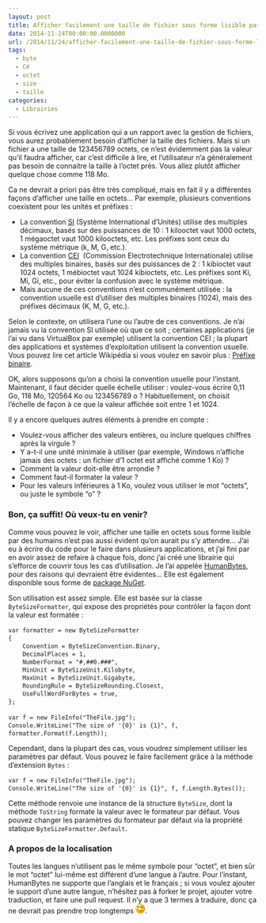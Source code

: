 ```yaml
---
layout: post
title: Afficher facilement une taille de fichier sous forme lisible par un humain
date: 2014-11-24T00:00:00.0000000
url: /2014/11/24/afficher-facilement-une-taille-de-fichier-sous-forme-lisible-par-un-humain/
tags:
  - byte
  - C#
  - octet
  - size
  - taille
categories:
  - Librairies
---
```



Si vous écrivez une application qui a un rapport avec la gestion de fichiers, vous aurez probablement besoin d’afficher la taille des fichiers. Mais si un fichier a une taille de 123456789 octets, ce n’est évidemment pas la valeur qu’il faudra afficher, car c’est difficile à lire, et l’utilisateur n’a généralement pas besoin de connaitre la taille à l’octet près. Vous allez plutôt afficher quelque chose comme 118 Mo.

Ca ne devrait a priori pas être très compliqué, mais en fait il y a différentes façons d’afficher une taille en octets… Par exemple, plusieurs conventions coexistent pour les unités et préfixes :

- La convention [SI](http://fr.wikipedia.org/wiki/Syst%C3%A8me_international_d%27unit%C3%A9s) (Système International d’Unités) utilise des multiples décimaux, basés sur des puissances de 10 : 1 kilooctet vaut 1000 octets, 1 mégaoctet vaut 1000 kilooctets, etc. Les préfixes sont ceux du système métrique (k, M, G, etc.).
- La convention [CEI](http://fr.wikipedia.org/wiki/CEI_60027-2)  (Commission Electrotechnique Internationale) utilise des multiples binaires, basés sur des puissances de 2 : 1 kibioctet vaut 1024 octets, 1 mébioctet vaut 1024 kibioctets, etc. Les préfixes sont Ki, Mi, Gi, etc., pour éviter la confusion avec le système métrique.
- Mais aucune de ces conventions n’est communément utilisée : la convention usuelle est d’utiliser des multiples binaires (1024), mais des préfixes décimaux (K, M, G, etc.).


Selon le contexte, on utilisera l’une ou l’autre de ces conventions. Je n’ai jamais vu la convention SI utilisée où que ce soit ; certaines applications (je l’ai vu dans VirtualBox par exemple) utilisent la convention CEI ; la plupart des applications et systèmes d’exploitation utilisent la convention usuelle. Vous pouvez lire cet article Wikipédia si vous voulez en savoir plus : [Préfixe binaire](http://fr.wikipedia.org/wiki/Pr%C3%A9fixe_binaire).

OK, alors supposons qu’on a choisi la convention usuelle pour l’instant. Maintenant, il faut décider quelle échelle utiliser : voulez-vous écrire 0,11 Go, 118 Mo, 120564 Ko ou 123456789 o ? Habituellement, on choisit l’échelle de façon à ce que la valeur affichée soit entre 1 et 1024.

Il y a encore quelques autres éléments à prendre en compte :

- Voulez-vous afficher des valeurs entières, ou inclure quelques chiffres après la virgule ?
- Y a-t-il une unité minimale à utiliser (par exemple, Windows n’affiche jamais des octets : un fichier d’1 octet est affiché comme 1 Ko) ?
- Comment la valeur doit-elle être arrondie ?
- Comment faut-il formater la valeur ?
- Pour les valeurs inférieures à 1 Ko, voulez vous utiliser le mot “octets”, ou juste le symbole “o” ?


### Bon, ça suffit! Où veux-tu en venir?

Comme vous pouvez le voir, afficher une taille en octets sous forme lisible par des humains n’est pas aussi évident qu’on aurait pu s’y attendre… J’ai eu à écrire du code pour le faire dans plusieurs applications, et j’ai fini par en avoir assez de refaire à chaque fois, donc j’ai créé une librairie qui s’efforce de couvrir tous les cas d’utilisation. Je l’ai appelée [HumanBytes](https://github.com/thomaslevesque/HumanBytes), pour des raisons qui devraient être évidentes… Elle est également disponible sous forme de [package NuGet](https://www.nuget.org/packages/HumanBytes).

Son utilisation est assez simple. Elle est basée sur la classe `ByteSizeFormatter`, qui expose des propriétés pour contrôler la façon dont la valeur est formatée :

```
var formatter = new ByteSizeFormatter
{
    Convention = ByteSizeConvention.Binary,
    DecimalPlaces = 1,
    NumberFormat = "#,##0.###",
    MinUnit = ByteSizeUnit.Kilobyte,
    MaxUnit = ByteSizeUnit.Gigabyte,
    RoundingRule = ByteSizeRounding.Closest,
    UseFullWordForBytes = true,
};

var f = new FileInfo("TheFile.jpg");
Console.WriteLine("The size of '{0}' is {1}", f, formatter.Format(f.Length));
```

Cependant, dans la plupart des cas, vous voudrez simplement utiliser les paramètres par défaut. Vous pouvez le faire facilement grâce à la méthode d’extension `Bytes` :

```
var f = new FileInfo("TheFile.jpg");
Console.WriteLine("The size of '{0}' is {1}", f, f.Length.Bytes());
```

Cette méthode renvoie une instance de la structure `ByteSize`, dont la méthode `ToString` formate la valeur avec le formateur par défaut. Vous pouvez changer les paramètres du formateur par défaut via la propriété statique `ByteSizeFormatter.Default`.

### A propos de la localisation

Toutes les langues n’utilisent pas le même symbole pour “octet”, et bien sûr le mot “octet” lui-même est différent d’une langue à l’autre. Pour l’instant, HumanBytes ne supporte que l’anglais et le français ; si vous voulez ajouter le support d’une autre langue, n’hésitez pas à forker le projet, ajouter votre traduction, et faire une pull request. Il n’y a que 3 termes à traduire, donc ça ne devrait pas prendre trop longtemps ![Winking smile](wlEmoticon-winkingsmile.png).


